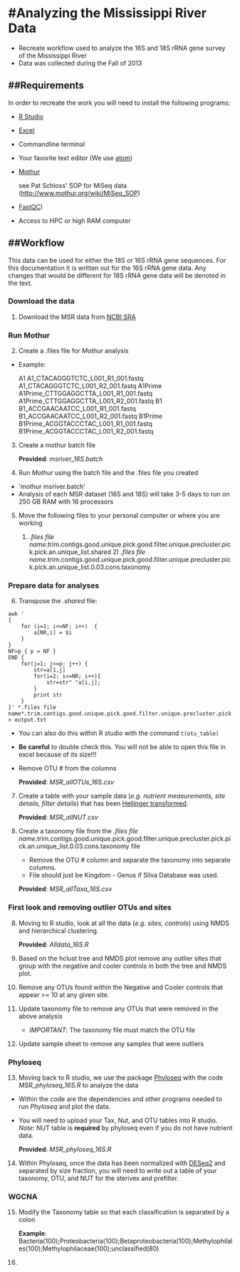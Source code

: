 #Analyzing the Mississippi River Data
======================================

* Recreate workflow used to analyze the 16S and 18S rRNA gene survey of the Mississippi River
* Data was collected during the Fall of 2013

##Requirements
--------------

In order to recreate the work you will need to install the following programs:
* [R Studio](https://www.rstudio.com/)
* [Excel](https://office.live.com/start/Excel.aspx)
* Commandline terminal
* Your favorite text editor (We use [atom](https://atom.io/))
* [Mothur](http://www.mothur.org/)

    see Pat Schloss' SOP for MiSeq data (http://www.mothur.org/wiki/MiSeq_SOP)
* [FastQC](http://www.bioinformatics.babraham.ac.uk/projects/fastqc/))
* Access to HPC or high RAM computer

##Workflow
----------

This data can be used for either the 18S or 16S rRNA gene sequences. For this documentation it is written out for the 16S rRNA gene data. Any changes that would be different for 18S rRNA gene data will be denoted in the text.
### Download the data

1. Download the MSR data from [NCBI SRA](http://www.ncbi.nlm.nih.gov/sra)
### Run Mothur

2. Create a .files file for *Mothur* analysis
*  Example:

    A1	A1_CTACAGGGTCTC_L001_R1_001.fastq	A1_CTACAGGGTCTC_L001_R2_001.fastq
    A1Prime	A1Prime_CTTGGAGGCTTA_L001_R1_001.fastq	A1Prime_CTTGGAGGCTTA_L001_R2_001.fastq
    B1	B1_ACCGAACAATCC_L001_R1_001.fastq	B1_ACCGAACAATCC_L001_R2_001.fastq
    B1Prime	B1Prime_ACGGTACCCTAC_L001_R1_001.fastq	B1Prime_ACGGTACCCTAC_L001_R2_001.fastq
3. Create a mothur batch file

    **Provided**: *msriver_16S.batch*
4. Run *Mothur* using the batch file and the .files file you created
*  'mothur msriver.batch'
*  Analysis of each MSR dataset (16S and 18S) will take 3-5 days to run on 250 GB RAM with 16 processors
5. Move the following files to your personal computer or where you are working

    1) *.files file name*.trim.contigs.good.unique.pick.good.filter.unique.precluster.pick.pick.an.unique_list.shared 2) *.files file name*.trim.contigs.good.unique.pick.good.filter.unique.precluster.pick.pick.an.unique_list.0.03.cons.taxonomy
### Prepare data for analyses

6. Transpose the *.shared* file:
```
awk '
{
    for (i=1; i<=NF; i++)  {
        a[NR,i] = $i
    }
}
NF>p { p = NF }
END {   
    for(j=1; j<=p; j++) {
        str=a[1,j]
        for(i=2; i<=NR; i++){
            str=str" "a[i,j];
        }
        print str
    }
}' *.files file name*.trim.contigs.good.unique.pick.good.filter.unique.precluster.pick.pick.an.unique_list.shared > output.txt
```
*  You can also do this within R studio with the command `t(otu_table)`
*  **Be careful** to double check this. You will not be able to open this file in excel because of its size!!!
* Remove OTU # from the columns

    **Provided**: *MSR_allOTUs_16S.csv*
7. Create a table with your sample data (*e.g. nutrient measurements, site details, filter details*) that has been [Hellinger transformed](http://cc.oulu.fi/~jarioksa/softhelp/vegan/html/decostand.html).

    **Provided**: *MSR_allNUT.csv*
8. Create a taxonomy file from the *.files file name*.trim.contigs.good.unique.pick.good.filter.unique.precluster.pick.pick.an.unique_list.0.03.cons.taxonomy file
    *  Remove the OTU # column and separate the taxonomy into separate columns.
    *  File should just be Kingdom - Genus if Silva Database was used.

    **Provided**: *MSR_allTaxa_16S.csv*

### First look and removing outlier OTUs and sites

8. Moving to R studio, look at all the data (*e.g. sites, controls*) using NMDS and hierarchical clustering.

    **Provided**: *Alldata_16S.R*
9. Based on the hclust tree  and NMDS plot remove any outlier sites that group with the negative and cooler controls in both the tree and NMDS plot.
10. Remove any OTUs  found within the Negative and Cooler controls that appear >= 10 at any given site.
11. Update taxonomy file to remove any OTUs that were removed in the above analysis
    *  *IMPORTANT*: The taxonomy file must match the OTU file
12. Update sample sheet to remove any samples that were outliers


### Phyloseq

13. Moving back to R studio, we use the package [Phyloseq](https://joey711.github.io/phyloseq/) with the code *MSR_phyloseq_16S.R* to analyze the data
* Within the code are the dependencies and other programs needed to run *Phyloseq* and plot the data.
* You will need to upload your Tax, Nut, and OTU tables into R studio. *Note*: NUT table is **required** by phyloseq even if you do not have nutrient data.

    **Provided**: *MSR_phyloseq_16S.R*
14. Within Phyloseq, once the data has been normalized with [DESeq2](http://bioconductor.org/packages/release/bioc/html/DESeq2.html) and separated by size fraction, you will need to write out a table of your taxonomy, OTU, and NUT for the sterivex and prefilter.

### WGCNA

15. Modify the Taxonomy table so that each classification is separated by a colon

    **Example**: Bacteria(100);Proteobacteria(100);Betaproteobacteria(100);Methylophilales(100);Methylophilaceae(100);unclassified(80)
16. 
